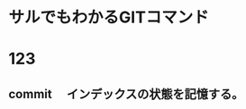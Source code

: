 # サルでもわかるGITコマンド
# 123
## commit 　インデックスの状態を記憶する。
<!DOCTYPE html>
<html lang="en">
<head>
	<meta charset="UTF-8">
	<title>Document</title>
</head>
<body>
	
</body>
</html>
